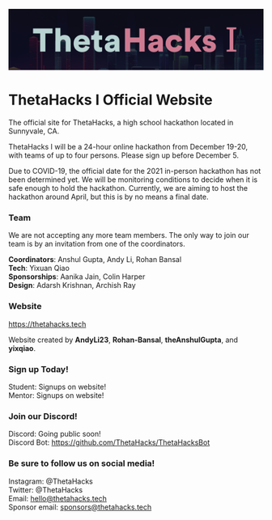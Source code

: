 ![](/img/logo/logo-new.png)

# ThetaHacks I Official Website

The official site for ThetaHacks, a high school hackathon located in Sunnyvale, CA.

ThetaHacks I will be a 24-hour online hackathon from December 19-20, with teams of up to four persons. Please sign up before December 5.

Due to COVID-19, the official date for the 2021 in-person hackathon has not been determined yet. We will be monitoring conditions to decide when it is safe enough to hold the hackathon. Currently, we are aiming to host the hackathon around April, but this is by no means a final date.

### Team

We are not accepting any more team members. The only way to join our team is by an invitation from one of the coordinators.

<strong>Coordinators</strong>: Anshul Gupta, Andy Li, Rohan Bansal<br>
<strong>Tech</strong>: Yixuan Qiao<br>
<strong>Sponsorships</strong>: Aanika Jain, Colin Harper<br>
<strong>Design</strong>: Adarsh Krishnan, Archish Ray<br>

### Website

https://thetahacks.tech

Website created by **AndyLi23**, **Rohan-Bansal**, **theAnshulGupta**, and **yixqiao**.

### Sign up Today!

Student: Signups on website!<br>
Mentor: Signups on website!

### Join our Discord!

Discord: Going public soon!  
Discord Bot: https://github.com/ThetaHacks/ThetaHacksBot

### Be sure to follow us on social media!

Instagram: @ThetaHacks  
Twitter: @ThetaHacks  
Email: hello@thetahacks.tech
<br>
Sponsor email: sponsors@thetahacks.tech
